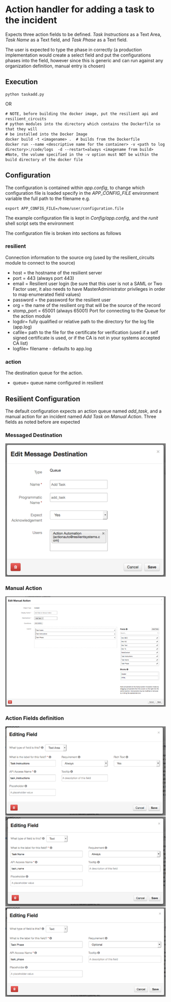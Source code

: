 # Action handler for adding a task to the incident
Expects three action fields to be defined.  *Task Instructions* as a Text Area, *Task Name* as a Text field, and
*Task Phase* as a Text field.

The user is expected to type the phase in correctly (a production implementation would create a select field and
put the configurations phases into the field, however since this is generic and can run against any organization 
definition, manual entry is chosen)

## Execution
```
python taskadd.py
```
OR
```
# NOTE, before building the docker image, put the resilient api and resilient_circuits
# python modules into the directory which contains the Dockerfile so that they will
# be installed into the Docker Image
docker build -t <imagename> .  # builds from the Dockerfile
docker run --name <descriptive name for the container> -v <path to log directory>:/code/logs  -d --restart=always <imagename from build>
#Note, the volume specified in the -v option must NOT be within the build directory of the docker file
```

## Configuration
The configuration is contained within *app.config*, to change which configuration file is loaded specify in the *APP_CONFIG_FILE* environment variable the full path to the filename e.g.
```
export APP_CONFIG_FILE=/home/user/configuration.file
```
The example configuration file is kept in *Config/app.config*, and the *runit* shell script sets the environment

The configuration file is broken into sections as follows
### resilient
Connection information to the source org (used by the resilient_circuits module to connect to the source)
+ host = the hostname of the resilient server
+ port = 443 (always port 443)
+ email = Resilient user login (be sure that this user is not a SAML or Two Factor user, it also needs to have MasterAdministrator privileges in order to map enumerated field values)
+ password = the password for the resilient user
+ org = the name of the resilient org that will be the source of the record
+ stomp_port = 65001 (always 65001) Port for connecting to the Queue for the action module
+ logdir= fully qualified or relative path to the directory for the log file (app.log)
+ cafile= path to the file for the certificate for verification (used if a self signed certificate is used, or if the CA is not in your systems accepted CA list)
+ logfile= filename - defaults to app.log

### action
The destination queue for the action.  
+ queue= queue name configured in resilient



## Resilient Configuration
The default configuration expects an action queue named *add_task*, and a manual action for an incident named 
*Add Task on Manual Action*. Three fields as noted before are expected 
### Messaged Destination 
![message destination](Documents/messagedestination.png)
### Manual Action
![Manual Action](Documents/automaticaction.png)
### Action Fields definition
![Manual Action Field](Documents/actionfield.png)
![Manual Action Field](Documents/actionfield1.png)
![Manual Action Field](Documents/actionfield2.png)
